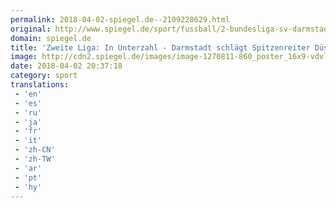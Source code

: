 ```yaml
---
permalink: 2018-04-02-spiegel.de--2109228629.html
original: http://www.spiegel.de/sport/fussball/2-bundesliga-sv-darmstadt-besiegt-fortuna-duesseldorf-in-unterzahl-a-1200930.html#ref=rss
domain: spiegel.de
title: 'Zweite Liga: In Unterzahl - Darmstadt schlägt Spitzenreiter Düsseldorf - SPIEGEL ONLINE - Sport'
image: http://cdn2.spiegel.de/images/image-1270811-860_poster_16x9-vdvl-1270811.jpg
date: 2018-04-02 20:37:18
category: sport
translations: 
 - 'en'
 - 'es'
 - 'ru'
 - 'ja'
 - 'fr'
 - 'it'
 - 'zh-CN'
 - 'zh-TW'
 - 'ar'
 - 'pt'
 - 'hy'
---
```


